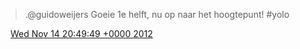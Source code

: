 > \.@guidoweijers Goeie 1e helft, nu op naar het hoogtepunt\! \#yolo

<img src="../../media/tweet.ico" width="12" /> [Wed Nov 14 20:49:49 +0000 2012](https://twitter.com/DromerDenker/status/268818037434626048)